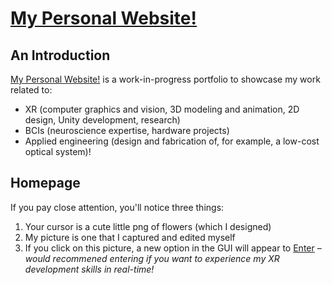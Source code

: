 # [My Personal Website!](https://aneall.github.io)

## An Introduction
[My Personal Website!](https://aneall.github.io) is a work-in-progress portfolio to showcase my work related to:
- XR (computer graphics and vision, 3D modeling and animation, 2D design, Unity development, research)
- BCIs (neuroscience expertise, hardware projects)
- Applied engineering (design and fabrication of, for example, a low-cost optical system)! 

## Homepage
If you pay close attention, you'll notice three things:
1. Your cursor is a cute little png of flowers (which I designed)
2. My picture is one that I captured and edited myself
3. If you click on this picture, a new option in the GUI will appear to [Enter](https://ashleyinvr.glitch.me) – *would recommened entering if you want to experience my XR development skills in real-time!*

